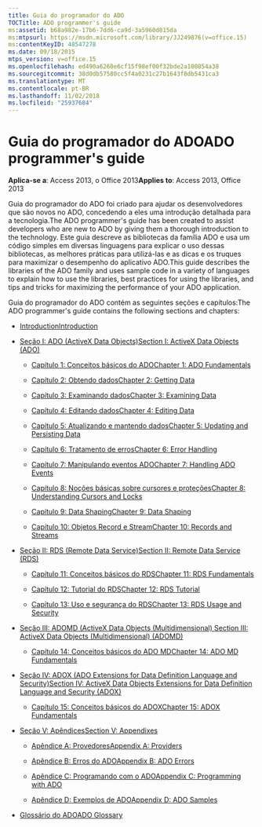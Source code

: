 ```yaml
---
title: Guia do programador do ADO
TOCTitle: ADO programmer's guide
ms:assetid: b68a982e-17b6-7dd6-ca9d-3a5960d815da
ms:mtpsurl: https://msdn.microsoft.com/library/JJ249876(v=office.15)
ms:contentKeyID: 48547278
ms.date: 09/18/2015
mtps_version: v=office.15
ms.openlocfilehash: ed490a6260e6cf15f98ef00f32bde2a100854a38
ms.sourcegitcommit: 38d0db57580cc5f4a0231c27b1643f8db5431ca3
ms.translationtype: MT
ms.contentlocale: pt-BR
ms.lasthandoff: 11/02/2018
ms.locfileid: "25937684"
---
```

# <a name="ado-programmers-guide"></a><span data-ttu-id="d3f2a-102">Guia do programador do ADO</span><span class="sxs-lookup"><span data-stu-id="d3f2a-102">ADO programmer's guide</span></span>

<span data-ttu-id="d3f2a-103">**Aplica-se a**: Access 2013, o Office 2013</span><span class="sxs-lookup"><span data-stu-id="d3f2a-103">**Applies to**: Access 2013, Office 2013</span></span>

<span data-ttu-id="d3f2a-104">Guia do programador do ADO foi criado para ajudar os desenvolvedores que são novos no ADO, concedendo a eles uma introdução detalhada para a tecnologia.</span><span class="sxs-lookup"><span data-stu-id="d3f2a-104">The ADO programmer's guide has been created to assist developers who are new to ADO by giving them a thorough introduction to the technology.</span></span> <span data-ttu-id="d3f2a-105">Este guia descreve as bibliotecas da família ADO e usa um código simples em diversas linguagens para explicar o uso dessas bibliotecas, as melhores práticas para utilizá-las e as dicas e os truques para maximizar o desempenho do aplicativo ADO.</span><span class="sxs-lookup"><span data-stu-id="d3f2a-105">This guide describes the libraries of the ADO family and uses sample code in a variety of languages to explain how to use the libraries, best practices for using the libraries, and tips and tricks for maximizing the performance of your ADO application.</span></span>

<span data-ttu-id="d3f2a-106">Guia do programador do ADO contém as seguintes seções e capítulos:</span><span class="sxs-lookup"><span data-stu-id="d3f2a-106">The ADO programmer's guide contains the following sections and chapters:</span></span>

- [<span data-ttu-id="d3f2a-107">Introduction</span><span class="sxs-lookup"><span data-stu-id="d3f2a-107">Introduction</span></span>](introduction-to-ado-programming.md)
  
- [<span data-ttu-id="d3f2a-108">Seção I: ADO (ActiveX Data Objects)</span><span class="sxs-lookup"><span data-stu-id="d3f2a-108">Section I: ActiveX Data Objects (ADO)</span></span>](section-i-activex-data-objects.md)
    
    - [<span data-ttu-id="d3f2a-109">Capítulo 1: Conceitos básicos do ADO</span><span class="sxs-lookup"><span data-stu-id="d3f2a-109">Chapter 1: ADO Fundamentals</span></span>](chapter-1-ado-fundamentals.md)
    
    - [<span data-ttu-id="d3f2a-110">Capítulo 2: Obtendo dados</span><span class="sxs-lookup"><span data-stu-id="d3f2a-110">Chapter 2: Getting Data</span></span>](chapter-2-getting-data.md)
    
    - [<span data-ttu-id="d3f2a-111">Capítulo 3: Examinando dados</span><span class="sxs-lookup"><span data-stu-id="d3f2a-111">Chapter 3: Examining Data</span></span>](chapter-3-examining-data.md)
    
    - [<span data-ttu-id="d3f2a-112">Capítulo 4: Editando dados</span><span class="sxs-lookup"><span data-stu-id="d3f2a-112">Chapter 4: Editing Data</span></span>](chapter-4-editing-data.md)
    
    - [<span data-ttu-id="d3f2a-113">Capítulo 5: Atualizando e mantendo dados</span><span class="sxs-lookup"><span data-stu-id="d3f2a-113">Chapter 5: Updating and Persisting Data</span></span>](chapter-5-updating-and-persisting-data.md)
    
    - [<span data-ttu-id="d3f2a-114">Capítulo 6: Tratamento de erros</span><span class="sxs-lookup"><span data-stu-id="d3f2a-114">Chapter 6: Error Handling</span></span>](chapter-6-error-handling.md)
    
    - [<span data-ttu-id="d3f2a-115">Capítulo 7: Manipulando eventos ADO</span><span class="sxs-lookup"><span data-stu-id="d3f2a-115">Chapter 7: Handling ADO Events</span></span>](chapter-7-handling-ado-events.md)
    
    - [<span data-ttu-id="d3f2a-116">Capítulo 8: Noções básicas sobre cursores e proteções</span><span class="sxs-lookup"><span data-stu-id="d3f2a-116">Chapter 8: Understanding Cursors and Locks</span></span>](chapter-8-understanding-cursors-and-locks.md)
    
    - [<span data-ttu-id="d3f2a-117">Capítulo 9: Data Shaping</span><span class="sxs-lookup"><span data-stu-id="d3f2a-117">Chapter 9: Data Shaping</span></span>](chapter-9-data-shaping.md)
    
    - [<span data-ttu-id="d3f2a-118">Capítulo 10: Objetos Record e Stream</span><span class="sxs-lookup"><span data-stu-id="d3f2a-118">Chapter 10: Records and Streams</span></span>](chapter-10-records-and-streams.md)

- [<span data-ttu-id="d3f2a-119">Seção II: RDS (Remote Data Service)</span><span class="sxs-lookup"><span data-stu-id="d3f2a-119">Section II: Remote Data Service (RDS)</span></span>](section-ii-remote-data-service.md)
    
    - [<span data-ttu-id="d3f2a-120">Capítulo 11: Conceitos básicos do RDS</span><span class="sxs-lookup"><span data-stu-id="d3f2a-120">Chapter 11: RDS Fundamentals</span></span>](chapter-11-rds-fundamentals.md)
    
    - [<span data-ttu-id="d3f2a-121">Capítulo 12: Tutorial do RDS</span><span class="sxs-lookup"><span data-stu-id="d3f2a-121">Chapter 12: RDS Tutorial</span></span>](chapter-12-rds-tutorial.md)
    
    - [<span data-ttu-id="d3f2a-122">Capítulo 13: Uso e segurança do RDS</span><span class="sxs-lookup"><span data-stu-id="d3f2a-122">Chapter 13: RDS Usage and Security</span></span>](chapter-13-rds-usage-and-security.md)

- [<span data-ttu-id="d3f2a-123">Seção III: ADOMD (ActiveX Data Objects (Multidimensional) </span><span class="sxs-lookup"><span data-stu-id="d3f2a-123">Section III: ActiveX Data Objects (Multidimensional) (ADOMD)</span></span>](section-iii-ado-multidimensional-ado-md.md)
    
    - [<span data-ttu-id="d3f2a-124">Capítulo 14: Conceitos básicos do ADO MD</span><span class="sxs-lookup"><span data-stu-id="d3f2a-124">Chapter 14: ADO MD Fundamentals</span></span>](chapter-14-ado-md-fundamentals.md)

- [<span data-ttu-id="d3f2a-125">Seção IV: ADOX (ADO Extensions for Data Definition Language and Security)</span><span class="sxs-lookup"><span data-stu-id="d3f2a-125">Section IV: ActiveX Data Objects Extensions for Data Definition Language and Security (ADOX)</span></span>](section-iv-ado-extensions-for-data-definition-language-and-security-adox.md)
    
    - [<span data-ttu-id="d3f2a-126">Capítulo 15: Conceitos básicos do ADOX</span><span class="sxs-lookup"><span data-stu-id="d3f2a-126">Chapter 15: ADOX Fundamentals</span></span>](chapter-15-adox-fundamentals.md)

- [<span data-ttu-id="d3f2a-127">Seção V: Apêndices</span><span class="sxs-lookup"><span data-stu-id="d3f2a-127">Section V: Appendixes</span></span>](section-v-appendixes.md)
    
    - [<span data-ttu-id="d3f2a-128">Apêndice A: Provedores</span><span class="sxs-lookup"><span data-stu-id="d3f2a-128">Appendix A: Providers</span></span>](appendix-a-providers.md)
    
    - [<span data-ttu-id="d3f2a-129">Apêndice B: Erros do ADO</span><span class="sxs-lookup"><span data-stu-id="d3f2a-129">Appendix B: ADO Errors</span></span>](appendix-b-ado-errors.md)
    
    - [<span data-ttu-id="d3f2a-130">Apêndice C: Programando com o ADO</span><span class="sxs-lookup"><span data-stu-id="d3f2a-130">Appendix C: Programming with ADO</span></span>](appendix-c-programming-with-ado.md)
    
    - [<span data-ttu-id="d3f2a-131">Apêndice D: Exemplos de ADO</span><span class="sxs-lookup"><span data-stu-id="d3f2a-131">Appendix D: ADO Samples</span></span>](appendix-d-ado-samples.md)

- [<span data-ttu-id="d3f2a-132">Glossário do ADO</span><span class="sxs-lookup"><span data-stu-id="d3f2a-132">ADO Glossary</span></span>](ado-glossary.md)

